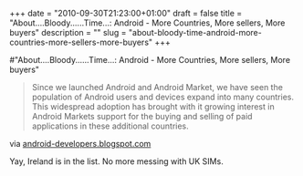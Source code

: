 +++
date = "2010-09-30T21:23:00+01:00"
draft = false
title = "About....Bloody......Time...: Android - More Countries, More sellers, More buyers"
description = ""
slug = "about-bloody-time-android-more-countries-more-sellers-more-buyers"
+++

#"About....Bloody......Time...: Android - More Countries, More sellers, More buyers"


 <div class="posterous_bookmarklet_entry">
 <blockquote class="posterous_medium_quote">Since we launched Android and Android Market, we have seen the population of Android users and devices expand into many countries. This widespread adoption has brought with it growing interest in Android Markets support for the buying and selling of paid applications in these additional countries.</blockquote>

<div class="posterous_quote_citation">via <a href="http://android-developers.blogspot.com/2010/09/more-countries-more-sellers-more-buyers.html">android-developers.blogspot.com</a></div>
 <p>Yay, Ireland is in the list. No more messing with UK SIMs.</p></div>
 